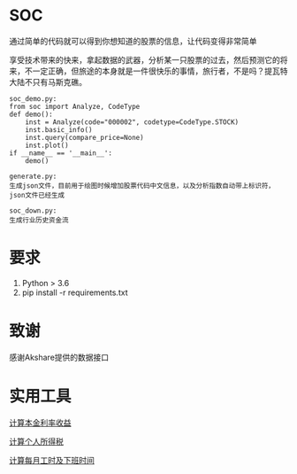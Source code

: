# SOC
通过简单的代码就可以得到你想知道的股票的信息，让代码变得非常简单

享受技术带来的快来，拿起数据的武器，分析某一只股票的过去，然后预测它的将来，不一定正确，但旅途的本身就是一件很快乐的事情，旅行者，不是吗？提瓦特大陆不只有马斯克礁。

```
soc_demo.py:
from soc import Analyze, CodeType
def demo():
    inst = Analyze(code="000002", codetype=CodeType.STOCK)
    inst.basic_info()
    inst.query(compare_price=None)
    inst.plot()
if __name__ == '__main__':
    demo()

generate.py:
生成json文件，目前用于绘图时候增加股票代码中文信息，以及分析指数自动带上标识符，json文件已经生成

soc_down.py:
生成行业历史资金流
```
# 要求
1. Python > 3.6
2. pip install -r requirements.txt

# 致谢
感谢Akshare提供的数据接口

# 实用工具 
[计算本金利率收益](./tool/calc.py)

[计算个人所得税](./tool/tax.py)

[计算每月工时及下班时间](./tool/worktime.py)
